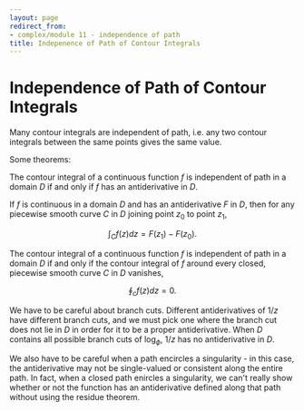 ```yaml
---
layout: page
redirect_from:
- complex/module 11 - independence of path
title: Indepenence of Path of Contour Integrals
---
```


# Independence of Path of Contour Integrals

Many contour integrals are independent of path, i.e. any two contour integrals between the same points gives the same value.

Some theorems:

The contour integral of a continuous function $f$ is independent of path in a domain $D$ if and only if $f$ has an antiderivative in $D$.

If $f$ is continuous in a domain $D$ and has an antiderivative $F$ in $D$, then for any piecewise smooth curve $C$ in $D$ joining point $z_0$ to point $z_1$,

$$ \int_C f(z) dz = F(z_1) - F(z_0). $$

The contour integral of a continuous function $f$ is independent of path in a domain $D$ if and only if the contour integral of $f$ around every closed, piecewise smooth curve $C$ in $D$ vanishes,

$$ \oint_c f(z) dz = 0. $$

We have to be careful about branch cuts. Different antiderivatives of $1/z$ have different branch cuts, and we must pick one where the branch cut does not lie in $D$ in order for it to be a proper antiderivative. When $D$ contains all possible branch cuts of $\log_\phi$, $1/z$ has no antiderivative in $D$.

We also have to be careful when a path encircles a singularity - in this case, the antiderivative may not be single-valued or consistent along the entire path. In fact, when a closed path enircles a singularity, we can't really show whether or not the function has an antiderivative defined along that path without using the residue theorem.
